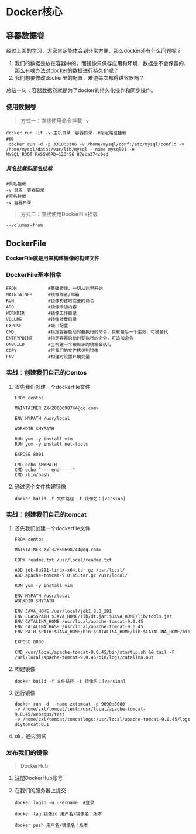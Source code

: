 # Docker核心

## 容器数据卷

经过上面的学习，大家肯定能体会到非常方便，那么docker还有什么问题呢？

1. 我们的数据是放在容器中的，而镜像只保存应用和环境，数据是不会保留的，那么有啥办法对docker的数据进行持久化呢？
2. 我们想要修改docker里的配置，难道每次都得进容器吗？

总结一句：容器数据卷就是为了docker的持久化操作和同步操作。

### 使用数据卷

> 方式一：直接使用命令挂载   -v

```shell
docker run -it -v 主机目录：容器目录  #指定路径挂载
#例
 docker run -d -p 3310:3306 -v /home/mysql/conf:/etc/mysql/conf.d -v /home/mysql/data:/var/lib/mysql --name mysql01 -e MYSQL_ROOT_PASSWORD=123456 87eca374c0ed
```

##### 具名挂载和匿名挂载

```shell
#具名挂载
-v 具名：容器目录
#匿名挂载
-v 容器目录
```

> 方式二：直接使用DockerFile挂载 

```shell
--volumes-from
```



## DockerFile

**DockerFile就是用来构建镜像的构建文件**

### DockerFile基本指令

```shell
FROM			#基础镜像，一切从这里开始
MAINTAINER		#镜像作者/邮箱
RUN				#镜像构建时需要的命令
ADD				#镜像添加内容
WORKDIR			#镜像工作目录
VOLUME			#镜像挂载目录
EXPOSE			#端口配置
CMD				#指定容器启动时要执行的命令，只有最后一个生效，可被替代
ENTRYPOINT		#指定容器启动时要执行的命令，可追加命令
ONBUILD			#当构建一个被继承的镜像会执行
COPY			#将我们的文件拷贝到镜像
ENV				#构建时设置环境变量
```

### 实战：创建我们自己的Centos

1. 首先我们创建一个dockerfile文件

   ```shell
   FROM centos
   
   MAINTAINER ZX<2860698744@qq.com>
   
   ENV MYPATH /usr/local
   
   WORKDIR $MYPATH
   
   RUN yum -y install vim
   RUN yum -y install net-tools
   
   EXPOSE 8001
   
   CMD echo $MYPATH
   CMD echo "----end-----"
   CMD /bin/bash
   ```

2. 通过这个文件构建镜像

   ```shell
   docker build -f 文件路径 -t 镜像名：[version]
   ```


### 实战：创建我们自己的tomcat

1. 首先我们创建一个dockerfile文件

   ```shell
   FROM centos
   
   MAINTAINER zxl<2860698744@qq.com>
   
   COPY readme.txt /usr/local/readme.txt
   
   ADD jdk-8u291-linux-x64.tar.gz /usr/local/
   ADD apache-tomcat-9.0.45.tar.gz /usr/local/
   
   RUN yum -y install vim
   
   ENV MYPATH /usr/local
   WORKDIR $MYPATH
   
   ENV JAVA_HOME /usr/local/jdk1.8.0_291
   ENV CLASSPATH $JAVA_HOME/lib/dt.jar:$JAVA_HOME/lib/tools.jar
   ENV CATALINA_HOME /usr/local/apache-tomcat-9.0.45
   ENV CATALINA_BASH /usr/local/apache-tomcat-9.0.45
   ENV PATH $PATH:$JAVA_HOME/bin:$CATALINA_HOME/lib:$CATALINA_HOME/bin
   
   EXPOSE 8080
   
   CMD /usr/local/apache-tomcat-9.0.45/bin/startup.sh && tail -F /url/local/apache-tomcat-9.0.45/bin/logs/catalina.out
   ```

2. 构建镜像

   ```shell
   docker build -f 文件路径 -t 镜像名：[version]
   ```

3. 运行镜像

   ```shell
   docker run -d --name zxtomcat -p 9090:8080 
   -v /home/zxl/tomcat/test:/usr/local/apache-tomcat-9.0.45/webapps/test 
   -v /home/zxl/tomcat/tomcatlogs:/usr/local/apache-tomcat-9.0.45/logs diytomcat:0.1
   ```

4. ok，通过测试

### 发布我们的镜像

> DockerHub

1. 注册DockerHub账号

2. 在我们的服务器上提交

   ```shell
   docker login -u username  #登录
   
   docker tag 镜像id 用户名/镜像名：版本
   
   docker push 用户名/镜像名：版本
   ```

